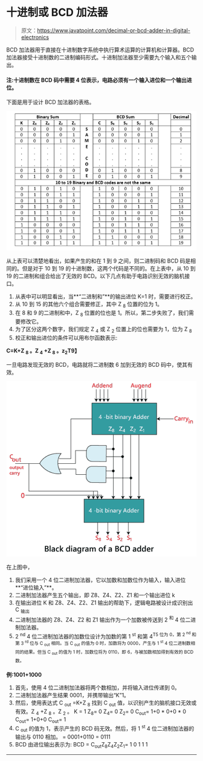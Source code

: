 # 十进制或 BCD 加法器

> 原文：<https://www.javatpoint.com/decimal-or-bcd-adder-in-digital-electronics>

BCD 加法器用于直接在十进制数字系统中执行算术运算的计算机和计算器。BCD 加法器接受十进制数的二进制编码形式。十进制加法器至少需要九个输入和五个输出。

#### 注:十进制数在 BCD 码中需要 4 位表示，电路必须有一个输入进位和一个输出进位。

下面是用于设计 BCD 加法器的表格。

![Decimal or BCD Adder](img/7354f25fcbdf1f37620ac1d37c0f0d0f.png)

从上表可以清楚地看出，如果产生的和在 1 到 9 之间，则二进制码和 BCD 码是相同的。但是对于 10 到 19 的十进制数，这两个代码是不同的。在上表中，从 10 到 19 的二进制和组合给出了无效的 BCD。以下几点有助于电路识别无效的脑机接口。

1.  从表中可以明显看出，当**“二进制和”**的输出进位 K=1 时，需要进行校正。
2.  从 10 到 15 的其他六个组合需要修正，其中 Z <sub>8</sub> 位置的位为 1。
3.  在 8 和 9 的二进制和中，Z <sub>8</sub> 位置的位也是 1。所以，第二步失败了，我们需要修改它。
4.  为了区分这两个数字，我们规定 Z <sub>4</sub> 或 Z <sub>2</sub> 位置上的位也需要为 1，位为 Z <sub>8</sub>
5.  校正和输出进位的条件可以用布尔函数表示:

**C=K+Z <sub>8</sub> 。Z <sub>4</sub> +Z <sub>8</sub> 。z<sub>2</sub>T9】**

一旦电路发现无效的 BCD，电路就将二进制数 6 加到无效的 BCD 码中，使其有效。

![Decimal or BCD Adder](img/6785dae509e066198287d51418c20a4d.png)

在上图中，

1.  我们采用一个 4 位二进制加法器，它以加数和加数位作为输入，输入进位**“进位输入”**。
2.  二进制加法器产生五个输出，即 Z8、Z4、Z2、Z1 和一个输出进位 k
3.  在输出进位 K 和 Z8、Z4、Z2、Z1 输出的帮助下，逻辑电路被设计成识别出 C <sub>输出</sub>
4.  二进制加法器的 Z8、Z4、Z2 和 Z1 输出作为一个加数被传送到 2 <sup>和</sup> 4 位二进制加法器。
5.  2 <sup>nd</sup> 4 位二进制加法器的加数位设计为加数的第 1 <sup>st</sup> 和第 4<sup>T5 位为 0，第 2 <sup>nd</sup> 和第 3 <sup>rd</sup> 位与 C <sub>out</sub> 相同。当 C <sub>out</sub> 的值为 0 时，加数将为 0000，产生与 1 <sup>st</sup> 4 位二进制数相同的结果。但当 C <sub>out</sub> 的值为 1 时，加数位将为 0110，即 6，与被加数相加得到有效的 BCD 数。</sup>

**例:1001+1000**

1.  首先，使用 4 位二进制加法器将两个数相加，并将输入进位传递到 0。
2.  二进制加法器产生结果 0001，并携带输出“K”1。
3.  然后，使用表达式 C <sub>out</sub> =K+Z <sub>8</sub> 找到 C <sub>out</sub> 值，以识别产生的脑机接口无效或有效。Z <sub>4</sub> +Z <sub>8</sub> 。Z <sub>2</sub> 。
    K = 1
    Z<sub>8</sub>= 0
    Z<sub>4</sub>= 0
    Z<sub>2</sub>= 0
    C<sub>out</sub>= 1+0 * 0+0 * 0
    C<sub>out</sub>= 1+0+0
    C<sub>out</sub>= 1
4.  C <sub>out</sub> 的值为 1，表示产生的 BCD 码无效。然后，将 1 <sup>st</sup> 4 位二进制加法器的输出与 0110 相加。
    = 0001+0110
    = 0111
5.  BCD 由进位输出表示为:
    BCD = C<sub>out</sub>Z<sub>8</sub>Z<sub>4</sub>Z<sub>2</sub>Z<sub>1</sub>= 1 0 1 1 1

* * *